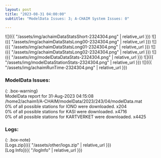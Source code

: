 ```yaml
---
layout: post
title: "2023-08-31 04:00:00"
subtitle: "ModelData Issues: 3; A-CHAIM System Issues: 0"

---
```


![]({{ "/assets/img/achaimDataStatsShort-2324304.png" | relative_url }})
![]({{ "/assets/img/achaimDataStatsLong00-2324304.png" | relative_url }})
![]({{ "/assets/img/achaimDataStatsLong01-2324304.png" | relative_url }})
![]({{ "/assets/img/achaimDataStatsLong02-2324304.png" | relative_url }})
![]({{ "/assets/img/modelDataDataStats-2324304.png" | relative_url }})
![]({{ "/assets/img/modelDataStationStats-2324304.png" | relative_url }})
![]({{ "/assets/img/achaimRunTime-2324304.png" | relative_url }})


### ModelData Issues:  
  
{: .box-warning}  
 ModelData report for 31-Aug-2023 04:15:08   
 /home2/achaim1/A-CHAIM/modelData/2023/243/04/modelData.mat   
 0% of all possible stations for IONO were downloaded. x204   
 0% of all possible stations for KASI were downloaded. x4716   
 0% of all possible stations for KARTVERKET were downloaded. x4425   
  


### Logs:  
  
{: .box-note}  
[Logs.zip]({{ "/assets/other/logs.zip" | relative_url }})  
[Log Info]({{ "/logInfo" | relative_url }})  
